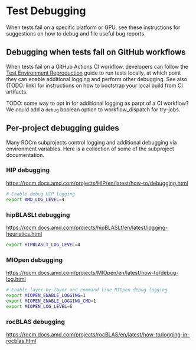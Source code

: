 # Test Debugging

When tests fail on a specific platform or GPU, see these instructions for
suggestions on how to debug and file useful bug reports.

## Debugging when tests fail on GitHub workflows

When tests fail on a GitHub Actions CI workflow, developers can follow the
[Test Environment Reproduction](./test_environment_reproduction.md) guide to
run tests locally, at which point they can enable additional logging and perform
other debugging. See also (TODO: link) for instructions on how to bootstrap
your local build from CI artifacts.

TODO: some way to opt in for additional logging as parpt of a CI workflow? We
could add a `debug` boolean option to workflow_dispatch for try-jobs.

## Per-project debugging guides

Many ROCm subprojects control logging and additional debugging via environment
variables. Here is a collection of some of the subproject documentation.

### HIP debugging

https://rocm.docs.amd.com/projects/HIP/en/latest/how-to/debugging.html

```bash
# Enable debug HIP logging
export AMD_LOG_LEVEL=4
```

### hipBLASLt debugging

https://rocm.docs.amd.com/projects/hipBLASLt/en/latest/logging-heuristics.html

```bash
export HIPBLASLT_LOG_LEVEL=4
```

### MIOpen debugging

https://rocm.docs.amd.com/projects/MIOpen/en/latest/how-to/debug-log.html

```bash
# Enable layer-by-layer and command line MIOpen debug logging
export MIOPEN_ENABLE_LOGGING=1
export MIOPEN_ENABLE_LOGGING_CMD=1
export MIOPEN_LOG_LEVEL=6
```

### rocBLAS debugging

https://rocm.docs.amd.com/projects/rocBLAS/en/latest/how-to/logging-in-rocblas.html

